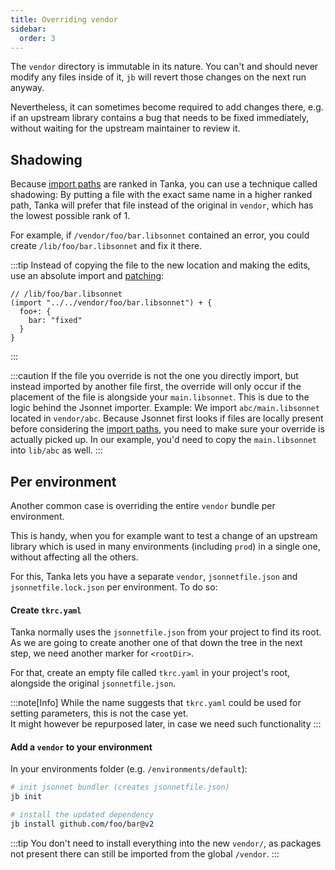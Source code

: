```yaml
---
title: Overriding vendor
sidebar:
  order: 3
---
```


The `vendor` directory is immutable in its nature. You can't and should never
modify any files inside of it, `jb` will revert those changes on the next run anyway.

Nevertheless, it can sometimes become required to add changes there, e.g. if an
upstream library contains a bug that needs to be fixed immediately, without
waiting for the upstream maintainer to review it.

## Shadowing

Because [import paths](./libraries/import-paths) are ranked in Tanka, you can use
a technique called shadowing: By putting a file with the exact same name in a
higher ranked path, Tanka will prefer that file instead of the original in
`vendor`, which has the lowest possible rank of 1.

For example, if `/vendor/foo/bar.libsonnet` contained an error, you could create
`/lib/foo/bar.libsonnet` and fix it there.

:::tip
Instead of copying the file to the new location and making the edits,
use an absolute import and [patching](./tutorial/environments#patching):

```jsonnet
// /lib/foo/bar.libsonnet
(import "../../vendor/foo/bar.libsonnet") + {
  foo+: {
    bar: "fixed"
  }
}
```

:::

:::caution
If the file you override is not the one you directly import,
but instead imported by another file first, the override will only occur if
the placement of the file is alongside your `main.libsonnet`. This is due to
the logic behind the Jsonnet importer. Example: We import
`abc/main.libsonnet` located in `vendor/abc`. Because Jsonnet first looks if
files are locally present before considering the [import
paths](./libraries/import-paths), you need to make sure your override is
actually picked up. In our example, you'd need to copy the `main.libsonnet`
into `lib/abc` as well.
:::

## Per environment

Another common case is overriding the entire `vendor` bundle per environment.

This is handy, when you for example want to test a change of an upstream
library which is used in many environments (including `prod`) in a single one,
without affecting all the others.

For this, Tanka lets you have a separate `vendor`, `jsonnetfile.json` and
`jsonnetfile.lock.json` per environment. To do so:

#### Create `tkrc.yaml`

Tanka normally uses the `jsonnetfile.json` from your project to find its root.
As we are going to create another one of that down the tree in the next step, we
need another marker for `<rootDir>`.

For that, create an empty file called `tkrc.yaml` in your project's root,
alongside the original `jsonnetfile.json`.

:::note[Info]
While the name suggests that `tkrc.yaml` could be used for setting
parameters, this is not the case yet.  
It might however be repurposed later, in case we need such functionality
:::

#### Add a `vendor` to your environment

In your environments folder (e.g. `/environments/default`):

```bash
# init jsonnet bundler (creates jsonnetfile.json)
jb init

# install the updated dependency
jb install github.com/foo/bar@v2
```

:::tip
You don't need to install everything into the new `vendor/`, as
packages not present there can still be imported from the global `/vendor`.
:::
